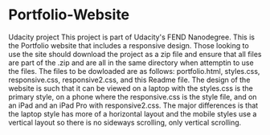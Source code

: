 # Portfolio-Website
Udacity project
This project is part of Udacity's FEND Nanodegree.  This is the Portfolio website that includes a responsive design.  Those looking to use the site should download the project as a zip file and ensure that all files are part of the .zip and are all in the same directory when attemptin to use the files.  The files to be dowloaded are as follows: portfolio.html, styles.css, responsive.css, responsive2.css, and this Readme file.  The design of the website is such that it can be viewed on a laptop with the styles.css is the primary style, on a phone where the responsive.css is the style file, and on an iPad and an iPad Pro with responsive2.css.  The major differences is that the laptop style has more of a horizontal layout and the mobile styles use a vertical layout so there is no sideways scrolling, only vertical scrolling.
